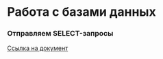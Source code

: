 # Работа с базами данных

### Отправляем SELECT-запросы
[Ссылка на документ](https://docs.google.com/spreadsheets/d/19MsxfO0Uu173QgkljF9T4QvZHuQHGEF--tAgRbGdGms/edit?usp=sharing)
